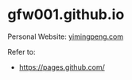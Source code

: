 # gfw001.github.io
Personal Website: [yimingpeng.com](http://yimingpeng.com/)

Refer to:
- https://pages.github.com/
